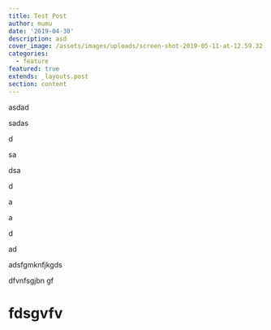 ```yaml
---
title: Test Post
author: mumu
date: '2019-04-30'
description: asd
cover_image: /assets/images/uploads/screen-shot-2019-05-11-at-12.59.32.png
categories:
  - feature
featured: true
extends: _layouts.post
section: content
---
```

asdad

sadas

d

sa

dsa

d

a

a



d

ad

adsfgmknfjkgds

dfvnfsgjbn gf

# fdsgvfv
